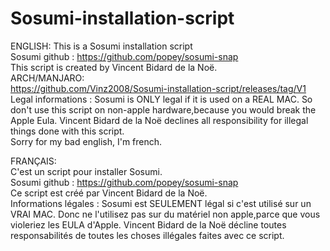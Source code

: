 # Sosumi-installation-script
ENGLISH:
This is a Sosumi installation script  
Sosumi github : https://github.com/popey/sosumi-snap  
This script is created by Vincent Bidard de la Noë.  
ARCH/MANJARO:  
https://github.com/Vinz2008/Sosumi-installation-script/releases/tag/V1  
Legal informations : Sosumi is ONLY legal if it is used on a REAL MAC. So don't use this script on non-apple hardware,because you would break the Apple Eula.   Vincent Bidard de la Noë declines all responsibility for illegal things done with this script.  
Sorry for my bad english, I'm french.  
  
  
  
  
FRANÇAIS:  
C'est un script pour installer Sosumi.  
Sosumi github : https://github.com/popey/sosumi-snap  
Ce script est créé par Vincent Bidard de la Noë.  
Informations légales : Sosumi est SEULEMENT légal si c'est utilisé sur un VRAI MAC. Donc ne l'utilisez pas sur du matériel non apple,parce que vous violeriez les EULA d'Apple. Vincent Bidard de la Noë décline toutes responsabilités de toutes les choses illégales faites avec ce script.  


